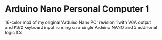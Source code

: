 # Arduino Nano Personal Computer 1

16-color mod of my original 'Arduino Nano PC' revision 1 with VGA output and PS/2 keyboard input
running on a single Arduino NANO and 5 additional logic ICs.

